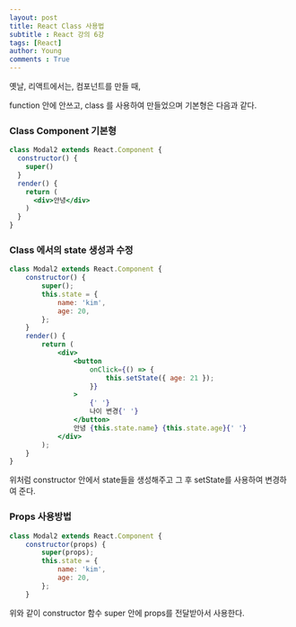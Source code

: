 ```yaml
---
layout: post
title: React Class 사용법
subtitle : React 강의 6강
tags: [React]
author: Young
comments : True
---
```


옛날, 리액트에서는, 컴포넌트를 만들 때,

function 안에 안쓰고,
class 를 사용하여 만들었으며 기본형은 다음과 같다.

### Class Component 기본형

```jsx
class Modal2 extends React.Component {
  constructor() {
    super()
  }
  render() {
    return (
      <div>안녕</div>
    )
  }
}
```

### Class 에서의 state 생성과 수정
```jsx
class Modal2 extends React.Component {
	constructor() {
		super();
		this.state = {
			name: 'kim',
			age: 20,
		};
	}
	render() {
		return (
			<div>
				<button
					onClick={() => {
						this.setState({ age: 21 });
					}}
				>
					{' '}
					나이 변경{' '}
				</button>
				안녕 {this.state.name} {this.state.age}{' '}
			</div>
		);
	}
}
```

위처럼 constructor 안에서 state들을 생성해주고
그 후 setState를 사용하여 변경하여 준다.

### Props 사용방법

```jsx
class Modal2 extends React.Component {
	constructor(props) {
		super(props);
		this.state = {
			name: 'kim',
			age: 20,
		};
	}
```

위와 같이
constructor 함수
super 안에 props를 전달받아서 사용한다.

